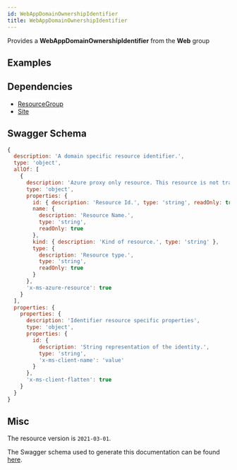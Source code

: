 ```yaml
---
id: WebAppDomainOwnershipIdentifier
title: WebAppDomainOwnershipIdentifier
---
```

Provides a **WebAppDomainOwnershipIdentifier** from the **Web** group
## Examples
## Dependencies
- [ResourceGroup](../Resources/ResourceGroup.md)
- [Site](../Web/Site.md)
## Swagger Schema
```js
{
  description: 'A domain specific resource identifier.',
  type: 'object',
  allOf: [
    {
      description: 'Azure proxy only resource. This resource is not tracked by Azure Resource Manager.',
      type: 'object',
      properties: {
        id: { description: 'Resource Id.', type: 'string', readOnly: true },
        name: {
          description: 'Resource Name.',
          type: 'string',
          readOnly: true
        },
        kind: { description: 'Kind of resource.', type: 'string' },
        type: {
          description: 'Resource type.',
          type: 'string',
          readOnly: true
        }
      },
      'x-ms-azure-resource': true
    }
  ],
  properties: {
    properties: {
      description: 'Identifier resource specific properties',
      type: 'object',
      properties: {
        id: {
          description: 'String representation of the identity.',
          type: 'string',
          'x-ms-client-name': 'value'
        }
      },
      'x-ms-client-flatten': true
    }
  }
}
```
## Misc
The resource version is `2021-03-01`.

The Swagger schema used to generate this documentation can be found [here](https://github.com/Azure/azure-rest-api-specs/tree/main/specification/web/resource-manager/Microsoft.Web/stable/2021-03-01/WebApps.json).
